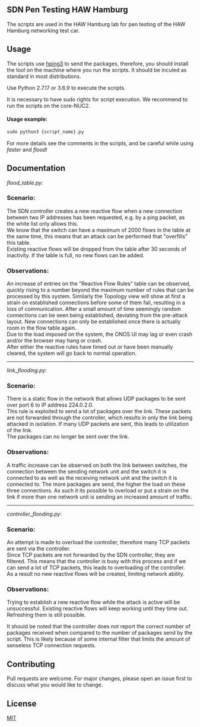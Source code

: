## SDN Pen Testing HAW Hamburg

The scripts are used in the HAW Hamburg lab for pen testing of the HAW Hamburg networking test car.

## Usage

The scripts use [hping3](https://linux.die.net/man/8/hping3) to send the packages, therefore, you should install the tool on the machine where you run the scripts. It should be inculed as standard in most distributions.

Use Python 2.7.17 or 3.6.9 to execute the scripts.

It is necessary to have sudo rights for script execution.
We recommend to run the scripts on the core-NUC2.

#### Usage example:
```python
sudo python3 {script_name}.py
```
For more details see the comments in the scripts, and be careful while using *faster* and *flood*!

## Documentation
*flood_table.py*:


### Scenario:
The SDN controller creates a new reactive flow when a new connection between two IP addresses has been requested, e.g. by a ping packet, as the white list only allows this.\
We know that the switch can have a maximum of 2000 flows in the table at the same time, this means that an attack can be performed that "overfills" this table.\
Existing reactive flows will be dropped from the table after 30 seconds of inactivity.
If the table is full, no new flows can be added.

### Observations:
An increase of entries on the "Reactive Flow Rules" table can be observed, quickly rising to a number beyond the maximum number of rules that can be processed by this system. Similarly the Topology view will show at first a strain on established connections before some of them fail, resulting in a loss of communication. After a small amount of time seemingly random connections can be seen being established, deviating from the pre-attack layout. New connections can only be established once there is actually room in the flow table again.\
Due to the load imposed on the system, the ONOS UI may lag or even crash and/or the browser may hang or crash.\
After either the reactive rules have timed out or have been manually cleared, the system will go  back to normal operation.

***
*link_flooding.py*:

### Scenario:
There is a static flow in the network that allows UDP packages to be sent over port 6 to IP address 224.0.2.0.\
This rule is exploited to send a lot of packages over the link. These packets are not forwarded through the controller, which results in only the link being attacked in isolation. If many UDP packets are sent, this leads to utilization of the link.\
The packages can no longer be sent over the link.

### Observations:
A traffic increase can be observed on both the link between switches, the connection between the sending network unit and the switch it is connected to as well as the receiving network unit and the switch it is connected to.
The more packages are send, the higher the load on these three connections. As such it its possible to overload or put a strain on the link if more than one network unit is sending an increased amount of traffic.

***
*controller_flooding.py*:

### Scenario:
An attempt is made to overload the controller, therefore many TCP packets are sent via the controller.\
Since TCP packets are not forwarded by the SDN controller, they are filtered. This means that the controller is busy with this process and if we can send a lot of TCP packets, this leads to overloading of the controller.\
As a result no new reactive flows will be created, limiting network ability.

### Observations:
Trying to establish a new reactive flow while the attack is active will be unsuccessful.
Existing reactive flows will keep working until they time out. Refreshing them is still possible.

It should be noted that the controller does not report the correct number of packages received when compared to the number of packages send by the script.
This is likely because of some internal filter that limits the amount of senseless TCP connection requests.

## Contributing
Pull requests are welcome. For major changes, please open an issue first to discuss what you would like to change.

## License
[MIT](https://choosealicense.com/licenses/mit/)